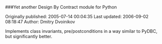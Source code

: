 ###Yet another Design By Contract module for Python

Originally published: 2005-07-14 00:04:35
Last updated: 2006-09-02 08:18:47
Author: Dmitry Dvoinikov

Implements class invariants, pre/postconditions in a way similar to PyDBC, but significantly better.